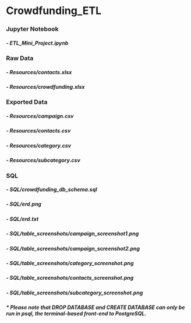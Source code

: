 # Crowdfunding_ETL

### Jupyter Notebook
##### - ETL_Mini_Project.ipynb

### Raw Data
##### - Resources/contacts.xlsx
##### - Resources/crowdfunding.xlsx

### Exported Data
##### - Resources/campaign.csv
##### - Resources/contacts.csv
##### - Resources/category.csv
##### - Resources/subcategory.csv

### SQL
##### - SQL/crowdfunding_db_schema.sql
##### - SQL/erd.png
##### - SQL/erd.txt
##### - SQL/table_screenshots/campaign_screenshot1.png
##### - SQL/table_screenshots/campaign_screenshot2.png
##### - SQL/table_screenshots/category_screenshot.png
##### - SQL/table_screenshots/contacts_screenshot.png
##### - SQL/table_screenshots/subcategory_screenshot.png


##### * Please note that DROP DATABASE and CREATE DATABASE can only be run in psql, the terminal-based front-end to PostgreSQL.
